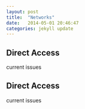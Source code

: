 ```yaml
---
layout: post
title:  "Networks"
date:   2014-05-01 20:46:47
categories: jekyll update
---
```



<h2 id="paragraph">Direct Access</h2>

<p>current issues</p>


<p>

<h2 id="paragraph">Direct Access</h2>

<p>current issues</p>


<p>